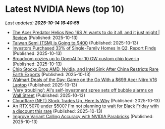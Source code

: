 # Latest NVIDIA News (top 10)
_Last updated: **2025-10-14 16:40:55**_

- [The Acer Predator Helios Neo 16S AI wants to do it all, and it just might | Review](https://www.gamesradar.com/hardware/laptops/acer-predator-helios-neo-16s-ai-review/) (Published: 2025-10-13)
- [Taiwan Semi (TSM) is Going to $400](https://finance.yahoo.com/news/taiwan-semi-tsm-going-400-163200307.html) (Published: 2025-10-13)
- [Investors Purchased 33% of Single-Family Homes In Q2, Report Finds](https://finance.yahoo.com/news/investors-purchased-33-single-family-163104147.html) (Published: 2025-10-13)
- [Broadcom cozies up to OpenAI for 10 GW custom chip love-in](https://www.theregister.com/2025/10/13/openai_broadcom_deal/) (Published: 2025-10-13)
- [Chip Stocks Drop AMD, Nvidia, and Intel Sink After China Restricts Rare Earth Exports](https://finance.yahoo.com/news/chip-stocks-drop-amd-nvidia-162700237.html) (Published: 2025-10-13)
- [Walmart Deals of the Day: Game on the Go With a $699 Acer Nitro V16 Laptop](https://www.cnet.com/deals/walmart-deals-of-the-day-october-13/) (Published: 2025-10-13)
- ['Very troubling': AI's self-investment spree sets off bubble alarms on Wall Street](https://biztoc.com/x/a80d5405340b537f) (Published: 2025-10-13)
- [Cloudflare (NET) Stock Trades Up, Here Is Why](https://finance.yahoo.com/news/cloudflare-net-stock-trades-why-162126386.html) (Published: 2025-10-13)
- [An RTX 5070 under $500? I'm not planning to wait for Black Friday with a discount this rare](https://www.gamesradar.com/hardware/desktop-pc/an-rtx-5070-under-usd500-im-not-planning-to-wait-for-black-friday-with-a-discount-this-rare/) (Published: 2025-10-13)
- [Improve Variant Calling Accuracy with NVIDIA Parabricks](https://developer.nvidia.com/blog/improve-variant-calling-accuracy-with-nvidia-parabricks/) (Published: 2025-10-13)
